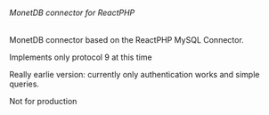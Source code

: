 ###### MonetDB connector for ReactPHP

MonetDB connector based on the ReactPHP MySQL Connector.

Implements only protocol 9 at this time

Really earlie version: currently only authentication works and simple queries.

Not for production

